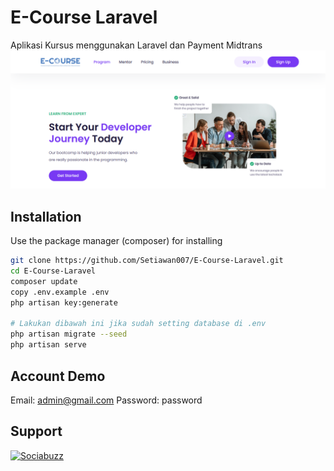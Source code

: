 # E-Course Laravel

Aplikasi Kursus menggunakan Laravel dan Payment Midtrans
<a href="https://github.com/Setiawan007/"><img src="https://raw.githubusercontent.com/Setiawan007/E-Course-Laravel/main/preview.png" alt="images-1" border="0"></a>

## Installation

Use the package manager (composer) for installing

```bash
git clone https://github.com/Setiawan007/E-Course-Laravel.git
cd E-Course-Laravel
composer update
copy .env.example .env
php artisan key:generate

# Lakukan dibawah ini jika sudah setting database di .env
php artisan migrate --seed
php artisan serve
```
## Account Demo
Email: admin@gmail.com
Password: password

## Support
<a href="https://sociabuzz.com/setiawan007/support" target="_blank"><img src="https://img.shields.io/badge/Buy_Me_A_Coffee-FFDD00?style=for-the-badge&logo=buy-me-a-coffee&logoColor=black" height="32px" alt="Sociabuzz"></a>

